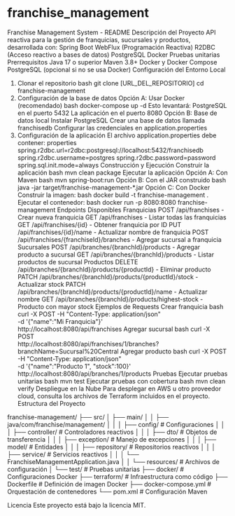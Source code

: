 # franchise_management
Franchise Management System - README
Descripción del Proyecto
API reactiva para la gestión de franquicias, sucursales y productos, desarrollada con:
Spring Boot WebFlux (Programación Reactiva)
R2DBC (Acceso reactivo a bases de datos)
PostgreSQL
Docker
Pruebas unitarias
Prerrequisitos
Java 17 o superior
Maven 3.8+
Docker y Docker Compose
PostgreSQL (opcional si no se usa Docker)
Configuración del Entorno Local
1. Clonar el repositorio
bash
git clone [URL_DEL_REPOSITORIO]
cd franchise-management
2. Configuración de la base de datos
Opción A: Usar Docker (recomendado)
bash
docker-compose up -d
Esto levantará:
PostgreSQL en el puerto 5432
La aplicación en el puerto 8080
Opción B: Base de datos local
Instalar PostgreSQL
Crear una base de datos llamada franchisedb
Configurar las credenciales en application.properties
3. Configuración de la aplicación
El archivo application.properties debe contener:
properties
spring.r2dbc.url=r2dbc:postgresql://localhost:5432/franchisedb
spring.r2dbc.username=postgres
spring.r2dbc.password=password
spring.sql.init.mode=always
Construcción y Ejecución
Construir la aplicación
bash
mvn clean package
Ejecutar la aplicación
Opción A: Con Maven
bash
mvn spring-boot:run
Opción B: Con el JAR construido
bash
java -jar target/franchise-management-*.jar
Opción C: Con Docker
Construir la imagen:
bash
docker build -t franchise-management .
Ejecutar el contenedor:
bash
docker run -p 8080:8080 franchise-management
Endpoints Disponibles
Franquicias
POST /api/franchises - Crear nueva franquicia
GET /api/franchises - Listar todas las franquicias
GET /api/franchises/{id} - Obtener franquicia por ID
PUT /api/franchises/{id}/name - Actualizar nombre de franquicia
POST /api/franchises/{franchiseId}/branches - Agregar sucursal a franquicia
Sucursales
POST /api/branches/{branchId}/products - Agregar producto a sucursal
GET /api/branches/{branchId}/products - Listar productos de sucursal
Productos
DELETE /api/branches/{branchId}/products/{productId} - Eliminar producto
PATCH /api/branches/{branchId}/products/{productId}/stock - Actualizar stock
PATCH /api/branches/{branchId}/products/{productId}/name - Actualizar nombre
GET /api/branches/{branchId}/products/highest-stock - Producto con mayor stock
Ejemplos de Requests
Crear franquicia
bash
curl -X POST -H "Content-Type: application/json" \
-d '{"name":"Mi Franquicia"}' \
http://localhost:8080/api/franchises
Agregar sucursal
bash
curl -X POST \
http://localhost:8080/api/franchises/1/branches?branchName=Sucursal%20Central
Agregar producto
bash
curl -X POST -H "Content-Type: application/json" \
-d '{"name":"Producto 1", "stock":100}' \
http://localhost:8080/api/branches/1/products
Pruebas
Ejecutar pruebas unitarias
bash
mvn test
Ejecutar pruebas con cobertura
bash
mvn clean verify
Despliegue en la Nube
Para desplegar en AWS u otro proveedor cloud, consulta los archivos de Terraform incluidos en el proyecto.
Estructura del Proyecto

franchise-management/
├── src/
│   ├── main/
│   │   ├── java/com/franchise/management/
│   │   │   ├── config/           # Configuraciones
│   │   │   ├── controller/       # Controladores reactivos
│   │   │   ├── dto/              # Objetos de transferencia
│   │   │   ├── exception/        # Manejo de excepciones
│   │   │   ├── model/            # Entidades
│   │   │   ├── repository/       # Repositorios reactivos
│   │   │   ├── service/          # Servicios reactivos
│   │   │   └── FranchiseManagementApplication.java
│   │   └── resources/            # Archivos de configuración
│   └── test/                     # Pruebas unitarias
├── docker/                       # Configuraciones Docker
├── terraform/                    # Infraestructura como código
├── Dockerfile                    # Definición de imagen Docker
├── docker-compose.yml            # Orquestación de contenedores
└── pom.xml                       # Configuración Maven

Licencia
Este proyecto está bajo la licencia MIT.






